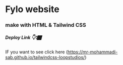 # Fylo website 

### make with HTML & Tailwind CSS

##### Deploy Link 👇👇🏿

IF you want to see click here (https://mr-mohammadi-sab.github.io/tailwindcss-loopstudios/)